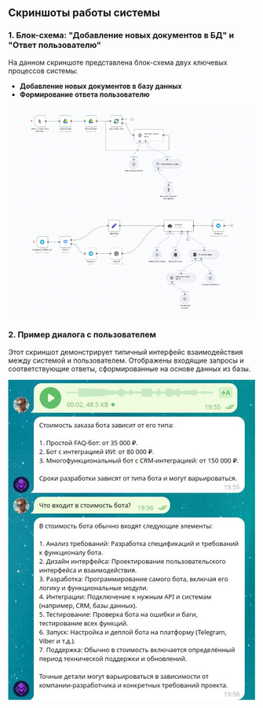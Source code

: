 ## Скриншоты работы системы

### 1. Блок-схема: "Добавление новых документов в БД" и "Ответ пользователю"

На данном скриншоте представлена блок-схема двух ключевых процессов системы:
- **Добавление новых документов в базу данных**
- **Формирование ответа пользователю**

![Блок-схема](https://github.com/VladimirMenshikov/AI-Voice-Text-Consultant/blob/main/img/Блок-схема.jpg)

### 2. Пример диалога с пользователем

Этот скриншот демонстрирует типичный интерфейс взаимодействия между системой и пользователем. Отображены входящие запросы и соответствующие ответы, сформированные на основе данных из базы.

![Диалог с чат-ботом](https://github.com/VladimirMenshikov/AI-Voice-Text-Consultant/blob/main/img/Диалог%20с%20чат-ботом.jpg)
